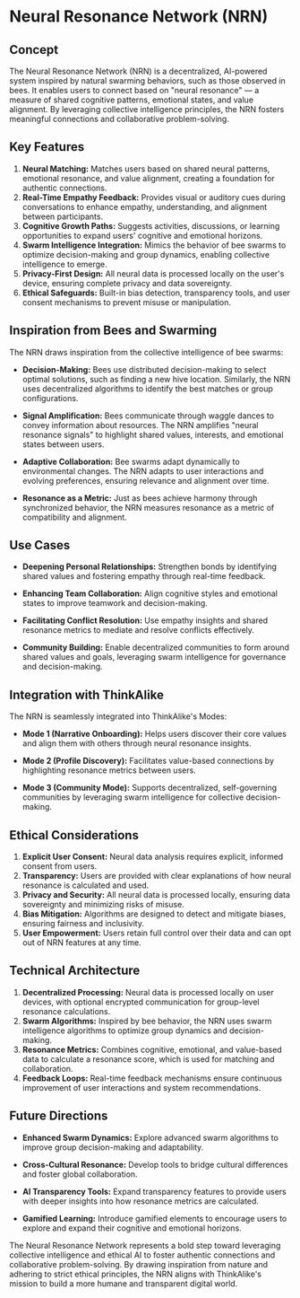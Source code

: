 # Neural Resonance Network (NRN)

## Concept

The Neural Resonance Network (NRN) is a decentralized, AI-powered system inspired by natural swarming behaviors, such as those observed in bees. It enables users to connect based on "neural resonance" — a measure of shared cognitive patterns, emotional states, and value alignment. By leveraging collective intelligence principles, the NRN fosters meaningful connections and collaborative problem-solving.

## Key Features

1. **Neural Matching:** Matches users based on shared neural patterns, emotional resonance, and value alignment, creating a foundation for authentic connections.
2. **Real-Time Empathy Feedback:** Provides visual or auditory cues during conversations to enhance empathy, understanding, and alignment between participants.
3. **Cognitive Growth Paths:** Suggests activities, discussions, or learning opportunities to expand users' cognitive and emotional horizons.
4. **Swarm Intelligence Integration:** Mimics the behavior of bee swarms to optimize decision-making and group dynamics, enabling collective intelligence to emerge.
5. **Privacy-First Design:** All neural data is processed locally on the user's device, ensuring complete privacy and data sovereignty.
6. **Ethical Safeguards:** Built-in bias detection, transparency tools, and user consent mechanisms to prevent misuse or manipulation.

## Inspiration from Bees and Swarming

The NRN draws inspiration from the collective intelligence of bee swarms:

* **Decision-Making:** Bees use distributed decision-making to select optimal solutions, such as finding a new hive location. Similarly, the NRN uses decentralized algorithms to identify the best matches or group configurations.

* **Signal Amplification:** Bees communicate through waggle dances to convey information about resources. The NRN amplifies "neural resonance signals" to highlight shared values, interests, and emotional states between users.

* **Adaptive Collaboration:** Bee swarms adapt dynamically to environmental changes. The NRN adapts to user interactions and evolving preferences, ensuring relevance and alignment over time.

* **Resonance as a Metric:** Just as bees achieve harmony through synchronized behavior, the NRN measures resonance as a metric of compatibility and alignment.

## Use Cases

* **Deepening Personal Relationships:** Strengthen bonds by identifying shared values and fostering empathy through real-time feedback.

* **Enhancing Team Collaboration:** Align cognitive styles and emotional states to improve teamwork and decision-making.

* **Facilitating Conflict Resolution:** Use empathy insights and shared resonance metrics to mediate and resolve conflicts effectively.

* **Community Building:** Enable decentralized communities to form around shared values and goals, leveraging swarm intelligence for governance and decision-making.

## Integration with ThinkAlike

The NRN is seamlessly integrated into ThinkAlike's Modes:

* **Mode 1 (Narrative Onboarding):** Helps users discover their core values and align them with others through neural resonance insights.

* **Mode 2 (Profile Discovery):** Facilitates value-based connections by highlighting resonance metrics between users.

* **Mode 3 (Community Mode):** Supports decentralized, self-governing communities by leveraging swarm intelligence for collective decision-making.

## Ethical Considerations

1. **Explicit User Consent:** Neural data analysis requires explicit, informed consent from users.
2. **Transparency:** Users are provided with clear explanations of how neural resonance is calculated and used.
3. **Privacy and Security:** All neural data is processed locally, ensuring data sovereignty and minimizing risks of misuse.
4. **Bias Mitigation:** Algorithms are designed to detect and mitigate biases, ensuring fairness and inclusivity.
5. **User Empowerment:** Users retain full control over their data and can opt out of NRN features at any time.

## Technical Architecture

1. **Decentralized Processing:** Neural data is processed locally on user devices, with optional encrypted communication for group-level resonance calculations.
2. **Swarm Algorithms:** Inspired by bee behavior, the NRN uses swarm intelligence algorithms to optimize group dynamics and decision-making.
3. **Resonance Metrics:** Combines cognitive, emotional, and value-based data to calculate a resonance score, which is used for matching and collaboration.
4. **Feedback Loops:** Real-time feedback mechanisms ensure continuous improvement of user interactions and system recommendations.

## Future Directions

* **Enhanced Swarm Dynamics:** Explore advanced swarm algorithms to improve group decision-making and adaptability.

* **Cross-Cultural Resonance:** Develop tools to bridge cultural differences and foster global collaboration.

* **AI Transparency Tools:** Expand transparency features to provide users with deeper insights into how resonance metrics are calculated.

* **Gamified Learning:** Introduce gamified elements to encourage users to explore and expand their cognitive and emotional horizons.

The Neural Resonance Network represents a bold step toward leveraging collective intelligence and ethical AI to foster authentic connections and collaborative problem-solving. By drawing inspiration from nature and adhering to strict ethical principles, the NRN aligns with ThinkAlike's mission to build a more humane and transparent digital world.
